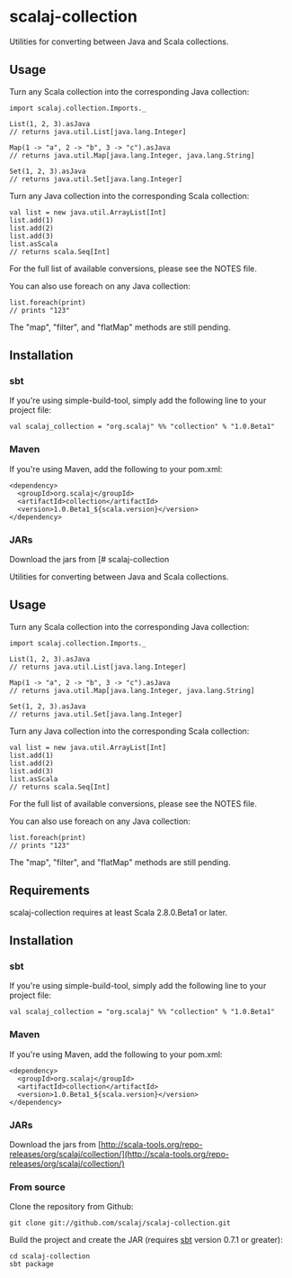 # scalaj-collection

Utilities for converting between Java and Scala collections.

## Usage

Turn any Scala collection into the corresponding Java collection:

    import scalaj.collection.Imports._

    List(1, 2, 3).asJava
    // returns java.util.List[java.lang.Integer]

    Map(1 -> "a", 2 -> "b", 3 -> "c").asJava
    // returns java.util.Map[java.lang.Integer, java.lang.String]

    Set(1, 2, 3).asJava
    // returns java.util.Set[java.lang.Integer]

Turn any Java collection into the corresponding Scala collection:

    val list = new java.util.ArrayList[Int]
    list.add(1)
    list.add(2)
    list.add(3)
    list.asScala
    // returns scala.Seq[Int]

For the full list of available conversions, please see the NOTES file.

You can also use foreach on any Java collection:

    list.foreach(print)
    // prints "123"

The "map", "filter", and "flatMap" methods are still pending.

## Installation

### sbt

If you're using simple-build-tool, simply add the following line to your project file:

    val scalaj_collection = "org.scalaj" %% "collection" % "1.0.Beta1"

### Maven

If you're using Maven, add the following to your pom.xml:

    <dependency>
      <groupId>org.scalaj</groupId>
      <artifactId>collection</artifactId>
      <version>1.0.Beta1_${scala.version}</version>
    </dependency>

### JARs

Download the jars from [# scalaj-collection

Utilities for converting between Java and Scala collections.

## Usage

Turn any Scala collection into the corresponding Java collection:

    import scalaj.collection.Imports._

    List(1, 2, 3).asJava
    // returns java.util.List[java.lang.Integer]

    Map(1 -> "a", 2 -> "b", 3 -> "c").asJava
    // returns java.util.Map[java.lang.Integer, java.lang.String]

    Set(1, 2, 3).asJava
    // returns java.util.Set[java.lang.Integer]

Turn any Java collection into the corresponding Scala collection:

    val list = new java.util.ArrayList[Int]
    list.add(1)
    list.add(2)
    list.add(3)
    list.asScala
    // returns scala.Seq[Int]

For the full list of available conversions, please see the NOTES file.

You can also use foreach on any Java collection:

    list.foreach(print)
    // prints "123"

The "map", "filter", and "flatMap" methods are still pending.

## Requirements

scalaj-collection requires at least Scala 2.8.0.Beta1 or later.

## Installation

### sbt

If you're using simple-build-tool, simply add the following line to your project file:

    val scalaj_collection = "org.scalaj" %% "collection" % "1.0.Beta1"

### Maven

If you're using Maven, add the following to your pom.xml:

    <dependency>
      <groupId>org.scalaj</groupId>
      <artifactId>collection</artifactId>
      <version>1.0.Beta1_${scala.version}</version>
    </dependency>

### JARs

Download the jars from [http://scala-tools.org/repo-releases/org/scalaj/collection/](http://scala-tools.org/repo-releases/org/scalaj/collection/)

### From source

Clone the repository from Github:

    git clone git://github.com/scalaj/scalaj-collection.git

Build the project and create the JAR (requires [sbt](http://code.google.com/p/simple-build-tool/) version 0.7.1 or greater):

    cd scalaj-collection
    sbt package
